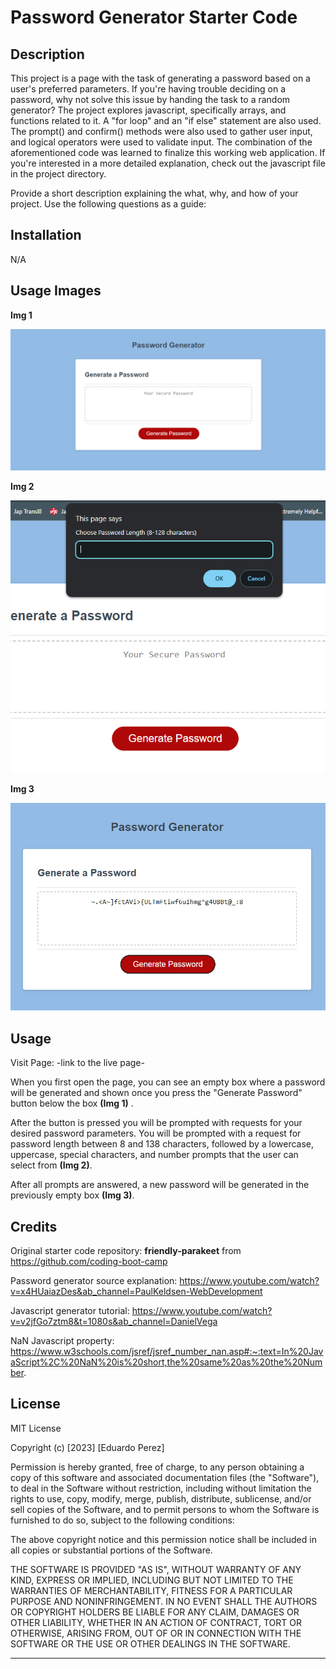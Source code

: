 # Password Generator Starter Code

## Description 
This project is a page with the task of generating a password based on a user's preferred parameters. If you're having trouble deciding on a password, why not solve this issue by handing the task to a random generator? The project explores javascript, specifically arrays, and functions related to it. A "for loop" and an "if else" statement are also used. The prompt() and confirm() methods were also used to gather user input, and logical operators were used to validate input. The combination of the aforementioned code was learned to finalize this working web application. If you're interested in a more detailed explanation, check out the javascript file in the project directory.

Provide a short description explaining the what, why, and how of your project. Use the following questions as a guide:

## Installation
N/A

## Usage Images
**Img 1**

![Password Generator Welcome Page](./Assets/Pass_generator_main.png)

**Img 2**

![Password Generator Prompt Request](./Assets/Pass_generator_prompt.png)

**Img 3**

![Password Generator Generated Password](./Assets/Pass-generator_generated.png)
## Usage
Visit Page: -link to the live page-

When you first open the page, you can see an empty box where a password will be generated and shown once you press the "Generate Password" button below the box **(Img 1)** .

 After the button is pressed you will be prompted with requests for your desired password parameters. You will be prompted with a request for password length between 8 and 138 characters, followed by a lowercase, uppercase, special characters, and number prompts that the user can select from **(Img 2)**. 
 
 After all prompts are answered, a new password will be generated in the previously empty box **(Img 3)**. 

## Credits
Original starter code repository: __friendly-parakeet__ from https://github.com/coding-boot-camp

Password generator source explanation:
https://www.youtube.com/watch?v=x4HUaiazDes&ab_channel=PaulKeldsen-WebDevelopment

Javascript generator tutorial:
https://www.youtube.com/watch?v=v2jfGo7ztm8&t=1080s&ab_channel=DanielVega

NaN Javascript property:
https://www.w3schools.com/jsref/jsref_number_nan.asp#:~:text=In%20JavaScript%2C%20NaN%20is%20short,the%20same%20as%20the%20Number.


## License
MIT License

Copyright (c) [2023] [Eduardo Perez]

Permission is hereby granted, free of charge, to any person obtaining a copy
of this software and associated documentation files (the "Software"), to deal
in the Software without restriction, including without limitation the rights
to use, copy, modify, merge, publish, distribute, sublicense, and/or sell
copies of the Software, and to permit persons to whom the Software is
furnished to do so, subject to the following conditions:

The above copyright notice and this permission notice shall be included in all
copies or substantial portions of the Software.

THE SOFTWARE IS PROVIDED "AS IS", WITHOUT WARRANTY OF ANY KIND, EXPRESS OR
IMPLIED, INCLUDING BUT NOT LIMITED TO THE WARRANTIES OF MERCHANTABILITY,
FITNESS FOR A PARTICULAR PURPOSE AND NONINFRINGEMENT. IN NO EVENT SHALL THE
AUTHORS OR COPYRIGHT HOLDERS BE LIABLE FOR ANY CLAIM, DAMAGES OR OTHER
LIABILITY, WHETHER IN AN ACTION OF CONTRACT, TORT OR OTHERWISE, ARISING FROM,
OUT OF OR IN CONNECTION WITH THE SOFTWARE OR THE USE OR OTHER DEALINGS IN THE
SOFTWARE.

---